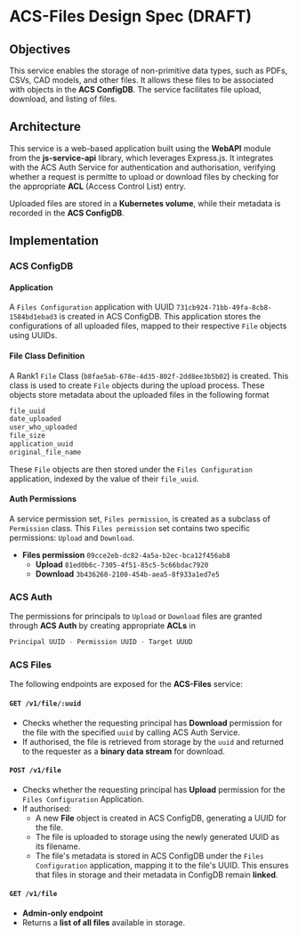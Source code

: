 # ACS-Files Design Spec (DRAFT)

## Objectives
This service enables the storage of non-primitive data types, such as PDFs, CSVs, CAD models, and other files. It allows these files to be associated with objects in the **ACS ConfigDB**. The service facilitates file upload, download, and listing of files.

## Architecture
This service is a web-based application built using the **WebAPI** module from the **js-service-api** library, which leverages Express.js. It integrates with the ACS Auth Service for authentication and authorisation, verifying whether a request is permitte to upload or download files by checking for the appropriate **ACL** (Access Control List) entry.

Uploaded files are stored in a **Kubernetes volume**, while their metadata is recorded in the **ACS ConfigDB**.

## Implementation
### ACS ConfigDB
#### Application
A `Files Configuration` application with UUID `731cb924-71bb-49fa-8cb8-1584bd1ebad3` is created in ACS ConfigDB. This application stores the configurations of all uploaded files, mapped to their respective `File` objects using UUIDs.

#### File Class Definition
A Rank1 `File` Class (`b8fae5ab-678e-4d35-802f-2dd8ee3b5b02`) is created. This class is used to create `File` objects during the upload process. These objects store metadata about the uploaded files in the following format
```javascript
file_uuid
date_uploaded
user_who_uploaded
file_size
application_uuid
original_file_name
```

These `File` objects are then stored under the `Files Configuration` application, indexed by the value of their `file_uuid`.

#### Auth Permissions
A service permission set, `Files permission`, is created as a subclass of `Permission` class. This `Files permission` set contains two specific permissions: `Upload` and `Download`.

- **Files permission** `09cce2eb-dc82-4a5a-b2ec-bca12f456ab8`
  - **Upload** `81ed0b6c-7305-4f51-85c5-5c66bdac7920`
  - **Download** `3b436260-2100-454b-aea5-8f933a1ed7e5`


### ACS Auth
The permissions for principals to `Upload` or `Download` files are granted through **ACS Auth** by creating appropriate **ACLs** in
```javascript
Principal UUID - Permission UUID - Target UUUD
```

### ACS Files
The following endpoints are exposed for the **ACS-Files** service:

#### `GET /v1/file/:uuid`
- Checks whether the requesting principal has **Download** permission for the file with the specified `uuid` by calling ACS Auth Service.
- If authorised, the file is retrieved from storage by the `uuid` and returned to the requester as a **binary data stream** for download.

#### `POST /v1/file`
- Checks whether the requesting principal has **Upload** permission for the `Files Configuration` Application.
- If authorised:
  - A new **File** object is created in ACS ConfigDB, generating a UUID for the file.
  - The file is uploaded to storage using the newly generated UUID as its filename.
  - The file's metadata is stored in ACS ConfigDB under the `Files Configuration` application, mapping it to the file's UUID. This ensures that files in storage and their metadata in ConfigDB remain **linked**.

#### `GET /v1/file`
- **Admin-only endpoint**
- Returns a **list of all files** available in storage.


